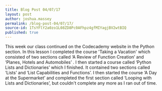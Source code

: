 ```yaml
---
title: Blog Post 04/07/17
layout: post
author: joshua.massey
permalink: /blog-post-04/07/17/
source-id: 1TsYFlY2a0zo1L08ZD8Pc0AFhpz4gfMIYagjBV2wtBIQ
published: true
---
```

This week our class continued on the Codecademy website in the Python section. In this lesson I completed the course 'Taking a Vacation'  which consisted of two sections called ‘A Review of Function Creation’ and ‘Planes, Hotels and Automobiles’ . I then started a course called ‘Python Lists and Dictionaries’ which I finished. It contained two sections called ‘Lists’ and ‘List Capabilities and Functions’. I then started the course ‘A Day at the Supermarket’ and completed the first section called ‘Looping with Lists and Dictionaries’, but couldn't complete any more as I ran out of time. 


